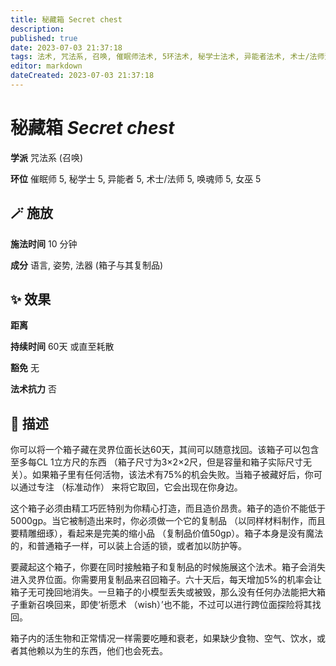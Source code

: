 ```yaml
---
title: 秘藏箱 Secret chest
description: 
published: true
date: 2023-07-03 21:37:18
tags: 法术, 咒法系, 召唤, 催眠师法术, 5环法术, 秘学士法术, 异能者法术, 术士/法师法术, 唤魂师法术, 女巫法术
editor: markdown
dateCreated: 2023-07-03 21:37:18
---
```


# **秘藏箱** *Secret chest*

**学派** 咒法系 (召唤) 

**环位** 催眠师 5, 秘学士 5, 异能者 5, 术士/法师 5, 唤魂师 5, 女巫 5

## 🪄 施放

**施法时间** 10 分钟

**成分** 语言, 姿势, 法器 (箱子与其复制品)

## ✨ 效果  

**距离**   

**持续时间** 60天 或直至耗散 

**豁免** 无

**法术抗力** 否

## 📖 描述

你可以将一个箱子藏在灵界位面长达60天，其间可以随意找回。该箱子可以包含至多每CL 1立方尺的东西 （箱子尺寸为3×2×2尺，但是容量和箱子实际尺寸无关）。如果箱子里有任何活物，该法术有75%的机会失败。当箱子被藏好后，你可以通过专注 （标准动作） 来将它取回，它会出现在你身边。

这个箱子必须由精工巧匠特别为你精心打造，而且造价昂贵。箱子的造价不能低于5000gp。当它被制造出来时，你必须做一个它的复制品 （以同样材料制作，而且要精雕细琢），看起来是完美的缩小品 （复制品价值50gp）。箱子本身是没有魔法的，和普通箱子一样，可以装上合适的锁，或者加以防护等。

要藏起这个箱子，你要在同时接触箱子和复制品的时候施展这个法术。箱子会消失进入灵界位面。你需要用复制品来召回箱子。六十天后，每天增加5%的机率会让箱子无可挽回地消失。一旦箱子的小模型丢失或被毁，那么没有任何办法能把大箱子重新召唤回来，即使‘祈愿术 （wish）’也不能，不过可以进行跨位面探险将其找回。

箱子内的活生物和正常情况一样需要吃睡和衰老，如果缺少食物、空气、饮水，或者其他赖以为生的东西，他们也会死去。
    